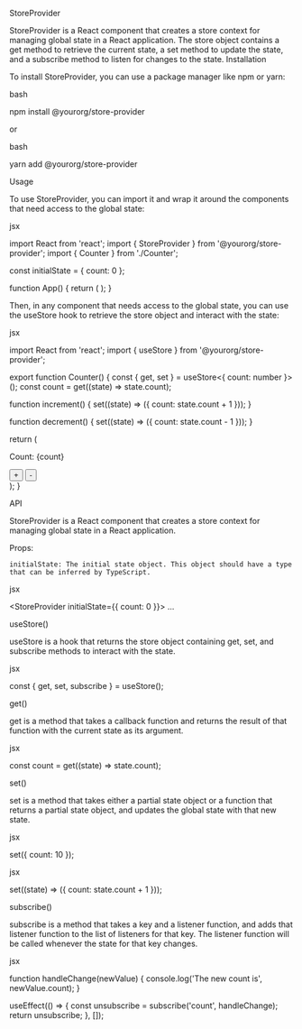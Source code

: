 StoreProvider

StoreProvider is a React component that creates a store context for managing global state in a React application. The store object contains a get method to retrieve the current state, a set method to update the state, and a subscribe method to listen for changes to the state.
Installation

To install StoreProvider, you can use a package manager like npm or yarn:

bash

npm install @yourorg/store-provider

or

bash

yarn add @yourorg/store-provider

Usage

To use StoreProvider, you can import it and wrap it around the components that need access to the global state:

jsx

import React from 'react';
import { StoreProvider } from '@yourorg/store-provider';
import { Counter } from './Counter';

const initialState = { count: 0 };

function App() {
  return (
    <StoreProvider initialState={initialState}>
      <Counter />
    </StoreProvider>
  );
}

Then, in any component that needs access to the global state, you can use the useStore hook to retrieve the store object and interact with the state:

jsx

import React from 'react';
import { useStore } from '@yourorg/store-provider';

export function Counter() {
  const { get, set } = useStore<{ count: number }>();
  const count = get((state) => state.count);

  function increment() {
    set((state) => ({ count: state.count + 1 }));
  }

  function decrement() {
    set((state) => ({ count: state.count - 1 }));
  }

  return (
    <div>
      <p>Count: {count}</p>
      <button onClick={increment}>+</button>
      <button onClick={decrement}>-</button>
    </div>
  );
}

API
<StoreProvider>

StoreProvider is a React component that creates a store context for managing global state in a React application.

Props:

    initialState: The initial state object. This object should have a type that can be inferred by TypeScript.

jsx

<StoreProvider initialState={{ count: 0 }}>
  ...
</StoreProvider>

useStore()

useStore is a hook that returns the store object containing get, set, and subscribe methods to interact with the state.

jsx

const { get, set, subscribe } = useStore<MyStateType>();

get()

get is a method that takes a callback function and returns the result of that function with the current state as its argument.

jsx

const count = get((state) => state.count);

set()

set is a method that takes either a partial state object or a function that returns a partial state object, and updates the global state with that new state.

jsx

set({ count: 10 });

jsx

set((state) => ({ count: state.count + 1 }));

subscribe()

subscribe is a method that takes a key and a listener function, and adds that listener function to the list of listeners for that key. The listener function will be called whenever the state for that key changes.

jsx

function handleChange(newValue) {
  console.log('The new count is', newValue.count);
}

useEffect(() => {
  const unsubscribe = subscribe('count', handleChange);
  return unsubscribe;
}, []);